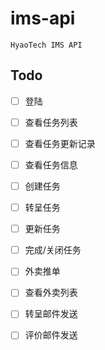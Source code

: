 # ims-api
	HyaoTech IMS API
## Todo
- [ ] 登陆
- [ ] 查看任务列表
- [ ] 查看任务更新记录
- [ ] 查看任务信息
- [ ] 创建任务
- [ ] 转呈任务
- [ ] 更新任务
- [ ] 完成/关闭任务
- [ ] 外卖推单
- [ ] 查看外卖列表
- [ ] 转呈邮件发送
- [ ] 评价邮件发送


